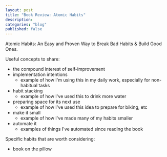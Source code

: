```yaml
---
layout: post
title: "Book Review: Atomic Habits"
description:
categories: "blog"
published: false
---
```






Atomic Habits: An Easy and Proven Way to Break Bad Habits & Build Good Ones.

Useful concepts to share:

- the compound interest of self-improvement
- implementation intentions
  - example of how I'm using this in my daily work, especially for non-habitual tasks
- habit stacking
  - example of how I've used this to drink more water
- preparing space for its next use
  - example of how I've used this idea to prepare for biking, etc
- make it small
  - example of how I've made many of my habits smaller
- automate it
  - examples of things I've automated since reading the book

Specific habits that are worth considering:

* book on the pillow